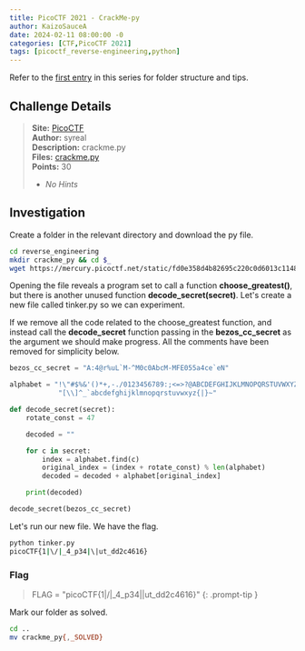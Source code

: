 ```yaml
---
title: PicoCTF 2021 - CrackMe-py
author: KaizoSauceA
date: 2024-02-11 08:00:00 -0
categories: [CTF,PicoCTF 2021]
tags: [picoctf_reverse-engineering,python]
---
```


Refer to the [first entry](../picoctf2021-obedient_cat) in this series for folder structure and tips.

## Challenge Details

> **Site:** [PicoCTF](https://play.picoctf.org/)  
> **Author:** syreal  
> **Description:** crackme.py  
> **Files:** [crackme.py](https://mercury.picoctf.net/static/fd0e358d4b82695c220c0d6013c11484/crackme.py)  
> **Points:** 30  
> * *No Hints*

## Investigation

Create a folder in the relevant directory and download the py file.

```bash
cd reverse_engineering
mkdir crackme_py && cd $_
wget https://mercury.picoctf.net/static/fd0e358d4b82695c220c0d6013c11484/crackme.py
```

Opening the file reveals a program set to call a function **choose_greatest()**, but there is another unused function **decode_secret(secret)**. Let's create a new file called tinker.py so we can experiment.

If we remove all the code related to the choose_greatest function, and instead call the **decode_secret** function passing in the **bezos_cc_secret** as the argument we should make progress. All the comments have been removed for simplicity below.

```python
bezos_cc_secret = "A:4@r%uL`M-^M0c0AbcM-MFE055a4ce`eN"

alphabet = "!\"#$%&'()*+,-./0123456789:;<=>?@ABCDEFGHIJKLMNOPQRSTUVWXYZ"+ \
            "[\\]^_`abcdefghijklmnopqrstuvwxyz{|}~"

def decode_secret(secret):
    rotate_const = 47

    decoded = ""

    for c in secret:
        index = alphabet.find(c)
        original_index = (index + rotate_const) % len(alphabet)
        decoded = decoded + alphabet[original_index]

    print(decoded)

decode_secret(bezos_cc_secret)
```

Let's run our new file. We have the flag.

```bash
python tinker.py 
picoCTF{1|\/|_4_p34|\|ut_dd2c4616}
```

### Flag

> FLAG = "picoCTF{1|\/|_4_p34|\|ut_dd2c4616}"
{: .prompt-tip }

Mark our folder as solved.

```bash
cd ..
mv crackme_py{,_SOLVED}
```